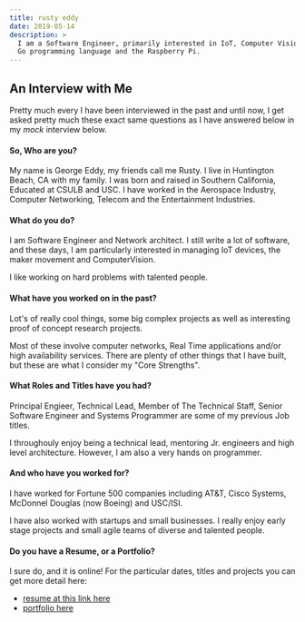 ```yaml
---
title: rusty eddy
date: 2019-05-14
description: >
  I am a Software Engineer, primarily interested in IoT, Computer Vision the
  Go programming language and the Raspberry Pi.
---
```


## An Interview with Me

Pretty much every I have been interviewed in the past and until now, I get asked pretty much these exact same questions as I have answered below in my _mock_ interview below.

#### So, Who are you?

My name is George Eddy, my friends call me Rusty.  I live in
Huntington Beach, CA with my family.  I was born and raised in
Southern California, Educated at CSULB and USC. I have worked in the
Aerospace Industry, Computer Networking, Telecom and the Entertainment
Industries. 

#### What do you do?

I am Software Engineer and Network architect. I still write a lot of
software, and these days, I am particularly interested in managing IoT devices, the maker movement and ComputerVision.

I like working on hard problems with talented people.

#### What have you worked on in the past?

Lot's of really cool things, some big complex projects as well as
interesting proof of concept research projects.  

Most of these involve computer networks, Real Time applications
and/or high availability services.  There are plenty of other
things that I have built, but these are what I consider my "Core
Strengths". 

#### What Roles and Titles have you had?

Principal Engieer, Technical Lead, Member of The Technical Staff,
Senior Software Engineer and Systems Programmer are some of my
previous Job titles.

I throughouly enjoy being a technical lead, mentoring Jr. engineers and high level
architecture.  However, I am also a very hands on programmer.

#### And who have you worked for?
I have worked for Fortune 500 companies including AT&T, Cisco Systems,
McDonnel Douglas (now Boeing) and USC/ISI.

I have also worked with startups and small businesses.  I really enjoy
early stage projects and small agile teams of diverse and talented
people.

#### Do you have a Resume, or a Portfolio?

I sure do, and it is online!  For the particular dates, titles and
projects you can get more detail here:

- [resume at this link here](http://rustyeddy.com/resume)
- [portfolio here](http://rustyeddy.com/portfolio)

